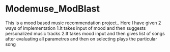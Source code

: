 # Modemuse_ModBlast
This is a mood based music recommendation project..
Here I have given 2 ways of implementation 
1.It takes input of mood and then suggests personalized music tracks
2.It takes mood input and then gives list of songs after evaluating all parametres and then on selecting plays the particular song
